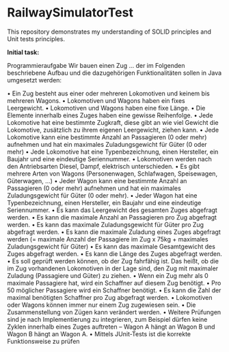 # RailwaySimulatorTest

This repository demonstrates my understanding of SOLID principles and Unit tests principles.


**Initial task:**

Programmieraufgabe
Wir bauen einen Zug ... der im Folgenden beschriebene Aufbau und die dazugehörigen Funktionalitäten sollen in Java umgesetzt werden:

• Ein Zug besteht aus einer oder mehreren Lokomotiven und keinem bis mehreren Wagons.
• Lokomotiven und Wagons haben ein fixes Leergewicht.
• Lokomotiven und Wagons haben eine fixe Länge.
• Die Elemente innerhalb eines Zuges haben eine gewisse Reihenfolge.
• Jede Lokomotive hat eine bestimmte Zugkraft, diese gibt an wie viel Gewicht die
Lokomotive, zusätzlich zu ihrem eigenen Leergewicht, ziehen kann.
• Jede Lokomotive kann eine bestimmte Anzahl an Passagieren (0 oder mehr)
aufnehmen und hat ein maximales Zuladungsgewicht für Güter (0 oder mehr)
• Jede Lokomotive hat eine Typenbezeichnung, einen Hersteller, ein Baujahr und eine
eindeutige Seriennummer.
• Lokomotiven werden nach den Antriebsarten Diesel, Dampf, elektrisch
unterschieden.
• Es gibt mehrere Arten von Wagons (Personenwagen, Schlafwagen, Speisewagen,
Güterwagen, ...)
• Jeder Wagon kann eine bestimmte Anzahl an Passagieren (0 oder mehr) aufnehmen
und hat ein maximales Zuladungsgewicht für Güter (0 oder mehr).
• Jeder Wagon hat eine Typenbezeichnung, einen Hersteller, ein Baujahr und eine
eindeutige Seriennummer.
• Es kann das Leergewicht des gesamten Zuges abgefragt werden.
• Es kann die maximale Anzahl an Passagieren pro Zug abgefragt werden.
• Es kann das maximale Zuladungsgewicht für Güter pro Zug abgefragt werden.
• Es kann die maximale Zuladung eines Zuges abgefragt werden (= maximale Anzahl
der Passagiere im Zug x 75kg + maximales Zuladungsgewicht für Güter)
• Es kann das maximale Gesamtgewicht des Zuges abgefragt werden.
• Es kann die Länge des Zuges abgefragt werden.
• Es soll geprüft werden können, ob der Zug fahrfähig ist. Das heißt, ob die im Zug
vorhandenen Lokomotiven in der Lage sind, den Zug mit maximaler Zuladung
(Passagiere und Güter) zu ziehen.
• Wenn ein Zug mehr als 0 maximale Passagiere hat, wird ein Schaffner auf diesem Zug
benötigt.
• Pro 50 möglicher Passagiere wird ein Schaffner benötigt.
• Es kann die Zahl der maximal benötigten Schaffner pro Zug abgefragt werden.
• Lokomotiven oder Wagons können immer nur einem Zug zugewiesen sein.
• Die Zusammenstellung von Zügen kann verändert werden.
• Weitere Prüfungen sind je nach Implementierung zu integrieren, zum Beispiel dürfen
keine Zyklen innerhalb eines Zuges auftreten – Wagon A hängt an Wagon B und
Wagon B hängt an Wagon A.
• Mittels JUnit-Tests ist die korrekte Funktionsweise zu prüfen
